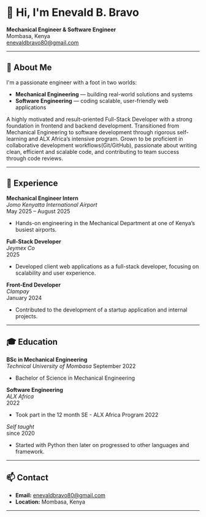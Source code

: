 # 👋 Hi, I'm Enevald B. Bravo

**Mechanical Engineer & Software Engineer**  
Mombasa, Kenya  
enevaldbravo80@gmail.com

---

## 🚀 About Me

I'm a passionate engineer with a foot in two worlds:  
- **Mechanical Engineering** — building real-world solutions and systems  
- **Software Engineering** — coding scalable, user-friendly web applications

A highly motivated and result-oriented Full-Stack Developer with a strong foundation in
frontend and backend development. Transitioned from Mechanical Engineering to software
development through rigorous self-learning and ALX Africa’s intensive program. Grown to
be proficient in collaborative development workflows(Git/GitHub), passionate about
writing clean, efficient and scalable code, and contributing to team success through code
reviews.

---

## 💼 Experience

**Mechanical Engineer Intern**  
*Jomo Kenyatta International Airport*  
May 2025 – August 2025  
- Hands-on engineering in the Mechanical Department at one of Kenya’s busiest airports.

**Full-Stack Developer**  
*Jeymex Co*  
2025  
- Developed client web applications as a full-stack developer, focusing on scalability and user experience.

**Front-End Developer**  
*Clampay*  
January 2024  
- Contributed to the development of a startup application and internal projects.

---

## 🎓 Education

**BSc in Mechanical Engineering**  
*Technical University of Mombasa*
September 2022
- Bachelor of Science in Mechanical Engineering

**Software Engineering**  
*ALX Africa*      
2022    
- Took part in the 12 month SE - ALX Africa Program 2022
  
*Self taught*     
since 2020
- Started with Python then later on progressed to other languages and framework.     

---

## 📫 Contact

- **Email:** enevaldbravo80@gmail.com
- **Location:** Mombasa, Kenya

---

<!--
Add your featured projects, social links, or a favorite quote here!
-->